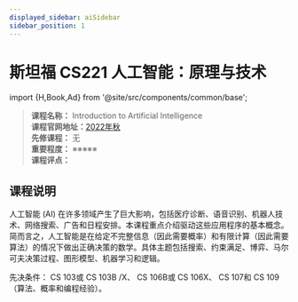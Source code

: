 ```yaml
---
displayed_sidebar: aiSidebar
sidebar_position: 1
---
```


# 斯坦福 CS221 人工智能：原理与技术
import {H,Book,Ad} from '@site/src/components/common/base';




>**课程名称：**  Introduction to Artificial Intelligence   
**课程官网地址：**[2022年秋](https://inst.eecs.berkeley.edu/~cs188/fa22/)    
**先修课程：** 无  
**重要程度：** ※※※※※  
**课程评点：** 


## 课程说明
人工智能 (AI) 在许多领域产生了巨大影响，包括医疗诊断、语音识别、机器人技术、网络搜索、广告和日程安排。本课程重点介绍驱动这些应用程序的基本概念。简而言之，人工智能是在给定不完整信息（因此需要概率）和有限计算（因此需要算法）的情况下做出正确决策的数学。具体主题包括搜索、约束满足、博弈、马尔可夫决策过程、图形模型、机器学习和逻辑。

先决条件： CS 103或 CS 103B /X、 CS 106B或 CS 106X、 CS 107和 CS 109（算法、概率和编程经验）。


<Comment></Comment>
